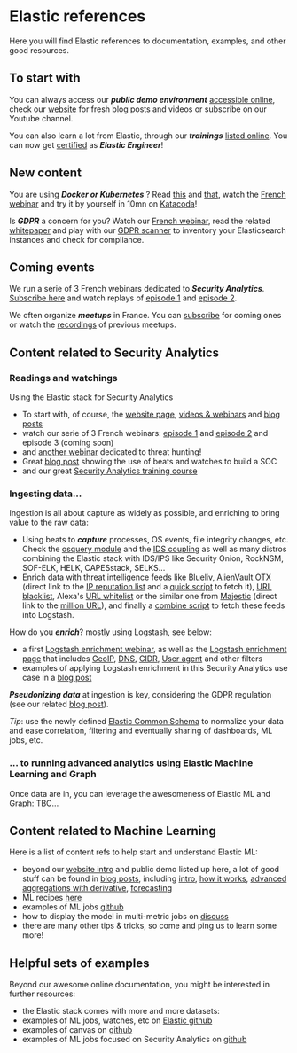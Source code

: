 # Elastic references
Here you will find Elastic references to documentation, examples, and other good resources.

## To start with
You can always access our _**public demo environment**_ [accessible online](https://demo.elastic.co/app/kibana#/dashboard/welcome_dashboard), check our [website](https://www.elastic.co) for fresh blog posts and videos or subscribe on our Youtube channel.

You can also learn a lot from Elastic, through our _**trainings**_ [listed online](https://training.elastic.co/). You can now get [certified](https://training.elastic.co/exam/elastic-certified-engineer) as _**Elastic Engineer**_!

## New content
You are using _**Docker or Kubernetes**_ ? Read [this](https://www.elastic.co/blog/docker-and-kubernetes-hints-based-autodiscover-with-beats) and [that](https://www.elastic.co/blog/monitoring-an-application-running-in-docker-containers-and-kubernetes-with-the-elastic-stack), watch the [French webinar](https://www.elastic.co/fr/webinars/elasticsearch-log-collection-with-kubernetes-docker-and-containers) and try it by yourself in 10mn on [Katacoda](https://www.katacoda.com/dan_roscigno/scenarios/logs-and-metrics-elasticsearch-kibana)!

Is _**GDPR**_ a concern for you? Watch our [French webinar](https://www.elastic.co/fr/webinars/fr-gdpr-compliance-and-elasticsearch), read the related [whitepaper](https://www.elastic.co/fr/gdpr) and play with our [GDPR scanner](https://github.com/blookot/elastic-gdpr-scanner) to inventory your Elasticsearch instances and check for compliance.

## Coming events
We run a serie of 3 French webinars dedicated to _**Security Analytics**_. [Subscribe here](https://events.elastic.co/french-security-webinar-series) and watch replays of [episode 1](https://www.elastic.co/fr/webinars/security-analytics-webinar-french-episode-1) and [episode 2](https://www.elastic.co/fr/webinars/security-analytics-webinar-french-episode-2).

We often organize _**meetups**_ in France. You can [subscribe](https://www.meetup.com/fr-FR/ElasticFR) for coming ones or watch the [recordings](https://www.youtube.com/playlist?list=PLhLSfisesZIuhYrMtNXL7RUh-b3hwNokk) of previous meetups.

## Content related to Security Analytics
### Readings and watchings
Using the Elastic stack for Security Analytics
- To start with, of course, the [website page](https://www.elastic.co/solutions/security-analytics), [videos & webinars](https://www.elastic.co/search?q=security+analytics&section=Learn%2FVideos) and [blog posts](https://www.elastic.co/search?q=security+analytics&section=Learn%2FBlog)
- watch our serie of 3 French webinars: [episode 1](https://www.elastic.co/fr/webinars/security-analytics-webinar-french-episode-1) and [episode 2](https://www.elastic.co/fr/webinars/security-analytics-webinar-french-episode-2) and episode 3 (coming soon)
- and [another webinar](https://www.elastic.co/webinars/using-elasticsearch-and-the-elastic-stack-for-advanced-threat-hunting) dedicated to threat hunting!
- Great [blog post](https://www.elastic.co/blog/using-the-elastic-stack-as-a-saas-based-security-operations-swiss-army-knife) showing the use of beats and watches to build a SOC
- and our great [Security Analytics training course](https://training.elastic.co/static/pdf/Elastic.Security.Analytics.pdf)

### Ingesting data...
Ingestion is all about capture as widely as possible, and enriching to bring value to the raw data:
- Using beats to _**capture**_ processes, OS events, file integrity changes, etc. Check the [osquery module](https://www.elastic.co/blog/brewing-in-beats-osquery-module-in-filebeat) and the [IDS coupling](https://www.elastic.co/fr/blog/improve-security-analytics-with-the-elastic-stack-wazuh-and-ids) as well as many distros combining the Elastic stack with IDS/IPS like Security Onion, RockNSM, SOF-ELK, HELK, CAPESstack, SELKS...
- Enrich data with threat intelligence feeds like [Blueliv](https://www.elastic.co/blog/how-blueliv-uses-the-elastic-stack-to-combat-cyber-threats), [AlienVault OTX](https://otx.alienvault.com/api) (direct link to the [IP reputation list](https://reputation.alienvault.com/reputation.generic) and a [quick script](https://www.syspanda.com/index.php/2017/08/26/detecting-outbound-connections-pt-2-logstash-threat-intelligence/) to fetch it), [URL blacklist](https://urlhaus.abuse.ch/browse/), Alexa's [URL whitelist](https://support.alexa.com/hc/en-us/articles/200449834-Does-Alexa-have-a-list-of-its-top-ranked-websites-) or the similar one from [Majestic](https://majestic.com/reports/majestic-million) (direct link to the [million URL](http://downloads.majestic.com/majestic_million.csv)), and finally a [combine script](https://github.com/mlsecproject/combine) to fetch these feeds into Logstash.

How do you _**enrich**_? mostly using Logstash, see below:
- a first [Logstash enrichment webinar](https://www.elastic.co/webinars/logstash-event-enrichment), as well as the [Logstash enrichment page](https://www.elastic.co/guide/en/logstash/current/lookup-enrichment.html) that includes [GeoIP](https://www.elastic.co/guide/en/logstash/current/plugins-filters-geoip.html), [DNS](https://www.elastic.co/guide/en/logstash/current/plugins-filters-dns.html), [CIDR](https://www.elastic.co/guide/en/logstash/current/plugins-filters-cidr.html), [User agent](https://www.elastic.co/guide/en/logstash/current/plugins-filters-useragent.html) and other filters
- examples of applying Logstash enrichment in this Security Analytics use case in a [blog post](https://www.elastic.co/blog/elasticsearch-data-enrichment-with-logstash-a-few-security-examples)

_**Pseudonizing data**_ at ingestion is key, considering the GDPR regulation (see our related [blog post](https://www.elastic.co/blog/gdpr-personal-data-pseudonymization-part-1)).

_Tip_: use the newly defined [Elastic Common Schema](https://github.com/elastic/ecs) to normalize your data and ease correlation, filtering and eventually sharing of dashboards, ML jobs, etc.

### ... to running advanced analytics using Elastic Machine Learning and Graph
Once data are in, you can leverage the awesomeness of Elastic ML and Graph:
TBC...

## Content related to Machine Learning
Here is a list of content refs to help start and understand Elastic ML:
- beyond our [website intro](https://www.elastic.co/products/stack/machine-learning) and public demo listed up here, a lot of good stuff can be found in [blog posts](https://www.elastic.co/search?q=machine+learning&section=Learn%2FBlog), including  [intro](https://www.elastic.co/blog/introducing-machine-learning-for-the-elastic-stack), [how it works](https://www.elastic.co/blog/machine-learning-anomaly-scoring-elasticsearch-how-it-works), [advanced aggregations with derivative](https://www.elastic.co/blog/custom-elasticsearch-aggregations-for-machine-learning-jobs), [forecasting](https://www.elastic.co/blog/elasticsearch-machine-learning-on-demand-forecasting) 
- ML recipes [here](https://www.elastic.co/products/stack/machine-learning/recipes)
- examples of ML jobs [github](https://github.com/blookot/ml-examples)
- how to display the model in multi-metric jobs on [discuss](https://discuss.elastic.co/t/model-bounds-are-not-available/132529)
- there are many other tips & tricks, so come and ping us to learn some more!

## Helpful sets of examples
Beyond our awesome online documentation, you might be interested in further resources:
- the Elastic stack comes with more and more datasets: 
- examples of ML jobs, watches, etc on [Elastic github](https://github.com/elastic/examples)
- examples of canvas on [github](https://github.com/alexfrancoeur/kibana_canvas_examples)
- examples of ML jobs focused on Security Analytics on [github](https://github.com/blookot/ml-examples)

